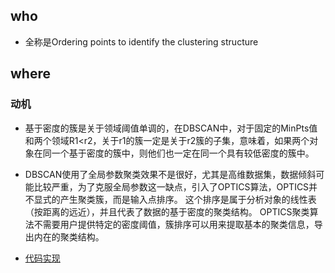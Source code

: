 ## who

* 全称是Ordering points to identify the clustering structure

## where

### 动机

* 基于密度的簇是关于领域阈值单调的，在DBSCAN中，对于固定的MinPts值和两个领域R1<r2，关于r1的簇一定是关于r2簇的子集，意味着，如果两个对象在同一个基于密度的簇中，则他们也一定在同一个具有较低密度的簇中。
* DBSCAN使用了全局参数聚类效果不是很好，尤其是高维数据集，数据倾斜可能比较严重，为了克服全局参数这一缺点，引入了OPTICS算法，OPTICS并不显式的产生聚类簇，而是输入点排序。
  这个排序是属于分析对象的线性表（按距离的远近），并且代表了数据的基于密度的聚类结构。
  OPTICS聚类算法不需要用户提供特定的密度阈值，簇排序可以用来提取基本的聚类信息，导出内在的聚类结构。

* [代码实现](https://github.com/jiye-ML/ML-09-Cluster)
